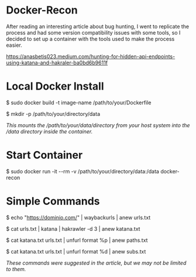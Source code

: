 # Docker-Recon
After reading an interesting article about bug hunting, I went to replicate the process and had some version compatibility issues with some tools, so I decided to set up a container with the tools used to make the process easier.

https://anasbetis023.medium.com/hunting-for-hidden-api-endpoints-using-katana-and-hakraler-ba0bd6b9611f

# Local Docker Install

$ sudo docker build -t image-name /path/to/your/Dockerfile

$ mkdir -p /path/to/your/directory/data
  
*This mounts the /path/to/your/data/directory from your host system into the /data directory inside the container.*

# Start Container

$ sudo docker run -it --rm -v /path/to/your/directory/data:/data docker-recon

# Simple Commands

$ echo "https://dominio.com/" | waybackurls | anew urls.txt

$ cat urls.txt | katana | hakrawler -d 3 | anew katana.txt

$ cat katana.txt urls.txt | unfurl format %p | anew paths.txt

$ cat katana.txt urls.txt | unfurl format %d | anew subs.txt
  
*These commands were suggested in the article, but we may not be limited to them.*
